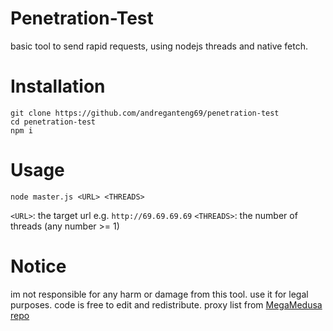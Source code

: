 # Penetration-Test
basic tool to send rapid requests, using nodejs threads and native fetch.


# Installation
```
git clone https://github.com/andreganteng69/penetration-test
cd penetration-test
npm i
```

# Usage
```
node master.js <URL> <THREADS>
```
`<URL>`: the target url e.g. `http://69.69.69.69`
`<THREADS>`: the number of threads (any number >= 1)

# Notice
im not responsible for any harm or damage from this tool. use it for legal purposes.
code is free to edit and redistribute.
proxy list from [MegaMedusa repo](https://github.com/TrashDono/MegaMedusa/blob/main/proxy.txt)
